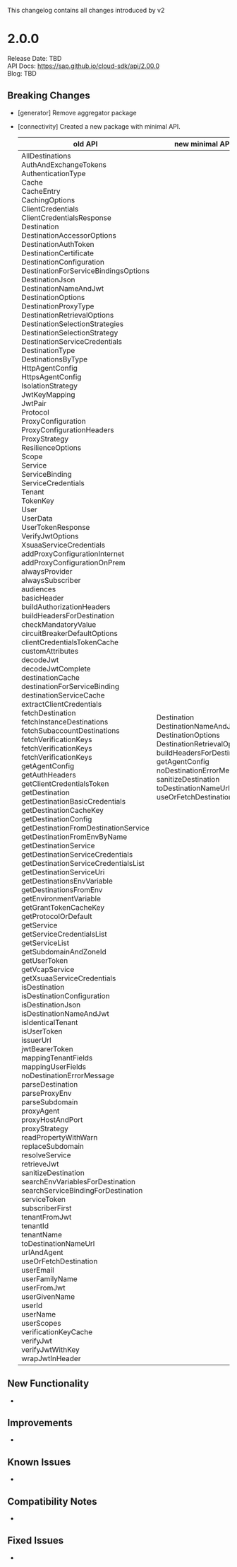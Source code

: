 This changelog contains all changes introduced by v2

# 2.0.0

Release Date: TBD<br>
API Docs: https://sap.github.io/cloud-sdk/api/2.00.0<br>
Blog: TBD<br>

## Breaking Changes

- [generator] Remove aggregator package
- [connectivity] Created a new package with minimal API.

  | old API                                                                                                                                                                                                                                                                                                                                                                                                                                                                                                                                                                                                                                                                                                                                                                                                                                                                                                                                                                                                                                                                                                                                                                                                                                                                                                                                                                                                                                                                                                                                                                                                                                                                                                                                                                                                                                                                                                                                                                                                                                                                                                                                                                                                                                                                                                                                                                                                                                                                                                                                                                                                                                                                                                                                                                                                                                                                                                                                                                                                                                                                                                                         | new minimal API                                                                                                                                                                                                                                |
  | ------------------------------------------------------------------------------------------------------------------------------------------------------------------------------------------------------------------------------------------------------------------------------------------------------------------------------------------------------------------------------------------------------------------------------------------------------------------------------------------------------------------------------------------------------------------------------------------------------------------------------------------------------------------------------------------------------------------------------------------------------------------------------------------------------------------------------------------------------------------------------------------------------------------------------------------------------------------------------------------------------------------------------------------------------------------------------------------------------------------------------------------------------------------------------------------------------------------------------------------------------------------------------------------------------------------------------------------------------------------------------------------------------------------------------------------------------------------------------------------------------------------------------------------------------------------------------------------------------------------------------------------------------------------------------------------------------------------------------------------------------------------------------------------------------------------------------------------------------------------------------------------------------------------------------------------------------------------------------------------------------------------------------------------------------------------------------------------------------------------------------------------------------------------------------------------------------------------------------------------------------------------------------------------------------------------------------------------------------------------------------------------------------------------------------------------------------------------------------------------------------------------------------------------------------------------------------------------------------------------------------------------------------------------------------------------------------------------------------------------------------------------------------------------------------------------------------------------------------------------------------------------------------------------------------------------------------------------------------------------------------------------------------------------------------------------------------------------------------------------------------- | ---------------------------------------------------------------------------------------------------------------------------------------------------------------------------------------------------------------------------------------------- |
  | AllDestinations<br>AuthAndExchangeTokens<br>AuthenticationType<br>Cache<br>CacheEntry<br>CachingOptions<br>ClientCredentials<br>ClientCredentialsResponse<br>Destination<br>DestinationAccessorOptions<br>DestinationAuthToken<br>DestinationCertificate<br>DestinationConfiguration<br>DestinationForServiceBindingsOptions<br>DestinationJson<br>DestinationNameAndJwt<br>DestinationOptions<br>DestinationProxyType<br>DestinationRetrievalOptions<br>DestinationSelectionStrategies<br>DestinationSelectionStrategy<br>DestinationServiceCredentials<br>DestinationType<br>DestinationsByType<br>HttpAgentConfig<br>HttpsAgentConfig<br>IsolationStrategy<br>JwtKeyMapping<br>JwtPair<br>Protocol<br>ProxyConfiguration<br>ProxyConfigurationHeaders<br>ProxyStrategy<br>ResilienceOptions<br>Scope<br>Service<br>ServiceBinding<br>ServiceCredentials<br>Tenant<br>TokenKey<br>User<br>UserData<br>UserTokenResponse<br>VerifyJwtOptions<br>XsuaaServiceCredentials<br>addProxyConfigurationInternet<br>addProxyConfigurationOnPrem<br>alwaysProvider<br>alwaysSubscriber<br>audiences<br>basicHeader<br>buildAuthorizationHeaders<br>buildHeadersForDestination<br>checkMandatoryValue<br>circuitBreakerDefaultOptions<br>clientCredentialsTokenCache<br>customAttributes<br>decodeJwt<br>decodeJwtComplete<br>destinationCache<br>destinationForServiceBinding<br>destinationServiceCache<br>extractClientCredentials<br>fetchDestination<br>fetchInstanceDestinations<br>fetchSubaccountDestinations<br>fetchVerificationKeys<br>fetchVerificationKeys<br>fetchVerificationKeys<br>getAgentConfig<br>getAuthHeaders<br>getClientCredentialsToken<br>getDestination<br>getDestinationBasicCredentials<br>getDestinationCacheKey<br>getDestinationConfig<br>getDestinationFromDestinationService<br>getDestinationFromEnvByName<br>getDestinationService<br>getDestinationServiceCredentials<br>getDestinationServiceCredentialsList<br>getDestinationServiceUri<br>getDestinationsEnvVariable<br>getDestinationsFromEnv<br>getEnvironmentVariable<br>getGrantTokenCacheKey<br>getProtocolOrDefault<br>getService<br>getServiceCredentialsList<br>getServiceList<br>getSubdomainAndZoneId<br>getUserToken<br>getVcapService<br>getXsuaaServiceCredentials<br>isDestination<br>isDestinationConfiguration<br>isDestinationJson<br>isDestinationNameAndJwt<br>isIdenticalTenant<br>isUserToken<br>issuerUrl<br>jwtBearerToken<br>mappingTenantFields<br>mappingUserFields<br>noDestinationErrorMessage<br>parseDestination<br>parseProxyEnv<br>parseSubdomain<br>proxyAgent<br>proxyHostAndPort<br>proxyStrategy<br>readPropertyWithWarn<br>replaceSubdomain<br>resolveService<br>retrieveJwt<br>sanitizeDestination<br>searchEnvVariablesForDestination<br>searchServiceBindingForDestination<br>serviceToken<br>subscriberFirst<br>tenantFromJwt<br>tenantId<br>tenantName<br>toDestinationNameUrl<br>urlAndAgent<br>useOrFetchDestination<br>userEmail<br>userFamilyName<br>userFromJwt<br>userGivenName<br>userId<br>userName<br>userScopes<br>verificationKeyCache<br>verifyJwt<br>verifyJwtWithKey<br>wrapJwtInHeader | Destination<br>DestinationNameAndJwt<br>DestinationOptions<br>DestinationRetrievalOptions<br>buildHeadersForDestination<br>getAgentConfig<br>noDestinationErrorMessage<br>sanitizeDestination<br>toDestinationNameUrl<br>useOrFetchDestination |

## New Functionality

-

## Improvements

-

## Known Issues

-

## Compatibility Notes

-

## Fixed Issues

-
